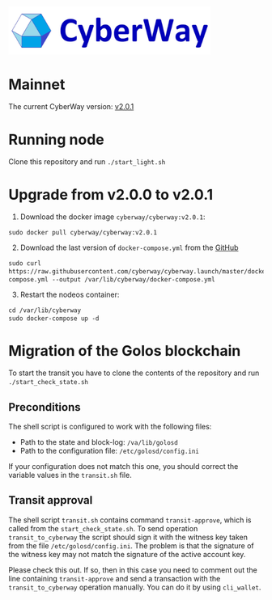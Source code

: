 <img width="400" src="./images/logo.jpg" />

# Mainnet

The current CyberWay version: [v2.0.1](https://github.com/cyberway/cyberway/releases/tag/v2.0.1)

# Running node

Clone this repository and run `./start_light.sh`

# Upgrade from v2.0.0 to v2.0.1

1. Download the docker image `cyberway/cyberway:v2.0.1`:
```
sudo docker pull cyberway/cyberway:v2.0.1
```

2. Download the last version of `docker-compose.yml` from the [GitHub](https://raw.githubusercontent.com/cyberway/cyberway.launch/master/docker-compose.yml)

```
sudo curl https://raw.githubusercontent.com/cyberway/cyberway.launch/master/docker-compose.yml --output /var/lib/cyberway/docker-compose.yml
```

3. Restart the nodeos container:
```
cd /var/lib/cyberway
sudo docker-compose up -d
```

# Migration of the Golos blockchain

To start the transit you have to clone the contents of the repository and run `./start_check_state.sh`

## Preconditions

The shell script is configured to work with the following files:
- Path to the state and block-log: `/va/lib/golosd`
- Path to the configuration file: `/etc/golosd/config.ini`

If your configuration does not match this one, you should correct the variable values in the `transit.sh` file.

## Transit approval

The shell script `transit.sh` contains command `transit-approve`, which is called from the `start_check_state.sh`. To send operation `transit_to_cyberway` the script should sign it with the witness key taken from the file `/etc/golosd/config.ini`. The problem is that the signature of the witness key may not match the signature of the active account key. 

Please check this out. If so, then in this case you need to comment out the line containing `transit-approve` and send a transaction with the `transit_to_cyberway` operation manually. You can do it by using `cli_wallet`.
